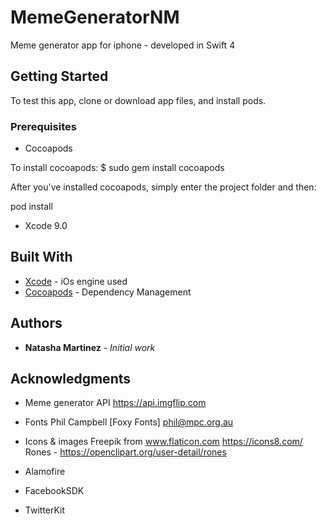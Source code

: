 # MemeGeneratorNM

Meme generator app for iphone - developed in Swift 4

## Getting Started

To test this app, clone or download app files, and install pods.

### Prerequisites

- Cocoapods

To install cocoapods:
$ sudo gem install cocoapods

After you've installed cocoapods, simply enter the project folder and then:

pod install

- Xcode 9.0

## Built With

* [Xcode](https://developer.apple.com/xcode/) - iOs engine used
* [Cocoapods](https://cocoapods.org) - Dependency Management

## Authors

* **Natasha Martinez** - *Initial work*

## Acknowledgments

* Meme generator API
https://api.imgflip.com

* Fonts
Phil Campbell [Foxy Fonts]
phil@mpc.org.au

* Icons & images
Freepik from www.flaticon.com
https://icons8.com/
Rones -
https://openclipart.org/user-detail/rones

* Alamofire
* FacebookSDK
* TwitterKit


